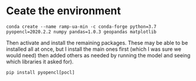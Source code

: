 # Ceate the environment
```conda create --name ramp-ua-min -c conda-forge python=3.7 pyopencl=2020.2.2 numpy pandas=1.0.3 geopandas matplotlib```

Then activate and install the remaining packages. These may be able to be installed all at once, but I install the main ones first (which I was sure we would need) then added others as needed by running the model and seeing which libraries it asked for).

```pip install pyopencl[pocl]```
